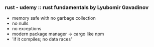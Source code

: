 ### rust - udemy :: rust fundamentals by Lyubomir Gavadinov
- memory safe with no garbage collection
- no nulls
- no exceptions
- modern package manager -> cargo like npm
- 'if it compiles; no data races'